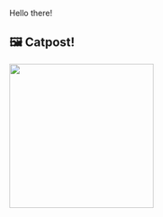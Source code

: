 Hello there!



## 🖼️ Catpost!

<sub>
    <img src="https://cdn2.thecatapi.com/images/3pp.jpg" height="256">
</sub>


